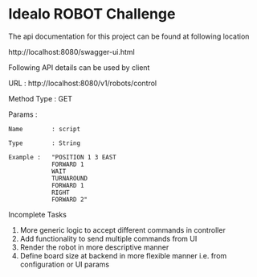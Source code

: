 #	Idealo ROBOT Challenge
The api documentation for this project can be found at following location

http://localhost:8080/swagger-ui.html

Following API details can be used by client
 
 URL 		 : http://localhost:8080/v1/robots/control 
 
 Method Type : GET
 
 Params		 : 
 	
 	Name		: script
 	
 	Type		: String
 	
 	Example :   "POSITION 1 3 EAST 
				FORWARD 1 
				WAIT 
				TURNAROUND 
				FORWARD 1 
				RIGHT 
				FORWARD 2"
				
				
Incomplete Tasks
1. More generic logic to accept different commands in controller
2. Add functionality to send multiple commands from UI
3. Render the robot in more descriptive manner
4. Define board size at backend in more flexible manner i.e. from configuration or UI params